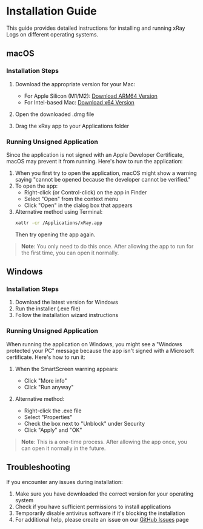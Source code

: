 # Installation Guide

This guide provides detailed instructions for installing and running xRay Logs on different operating systems.

## macOS

### Installation Steps

1. Download the appropriate version for your Mac:
   - For Apple Silicon (M1/M2): [Download ARM64 Version](https://github.com/XRay-Log/xRay/releases/latest/download/xRay_aarch64.dmg)
   - For Intel-based Mac: [Download x64 Version](https://github.com/XRay-Log/xRay/releases/latest/download/xRay_x64.dmg)

2. Open the downloaded .dmg file
3. Drag the xRay app to your Applications folder

### Running Unsigned Application

Since the application is not signed with an Apple Developer Certificate, macOS may prevent it from running. Here's how to run the application:

1. When you first try to open the application, macOS might show a warning saying "cannot be opened because the developer cannot be verified."
2. To open the app:
   - Right-click (or Control-click) on the app in Finder
   - Select "Open" from the context menu
   - Click "Open" in the dialog box that appears
3. Alternative method using Terminal:
   ```bash
   xattr -cr /Applications/xRay.app
   ```
   Then try opening the app again.

> **Note**: You only need to do this once. After allowing the app to run for the first time, you can open it normally.

## Windows

### Installation Steps

1. Download the latest version for Windows
2. Run the installer (.exe file)
3. Follow the installation wizard instructions

### Running Unsigned Application

When running the application on Windows, you might see a "Windows protected your PC" message because the app isn't signed with a Microsoft certificate. Here's how to run it:

1. When the SmartScreen warning appears:
   - Click "More info"
   - Click "Run anyway"

2. Alternative method:
   - Right-click the .exe file
   - Select "Properties"
   - Check the box next to "Unblock" under Security
   - Click "Apply" and "OK"

> **Note**: This is a one-time process. After allowing the app once, you can open it normally in the future.

## Troubleshooting

If you encounter any issues during installation:

1. Make sure you have downloaded the correct version for your operating system
2. Check if you have sufficient permissions to install applications
3. Temporarily disable antivirus software if it's blocking the installation
4. For additional help, please create an issue on our [GitHub Issues](https://github.com/XRay-Log/xRay/issues) page
